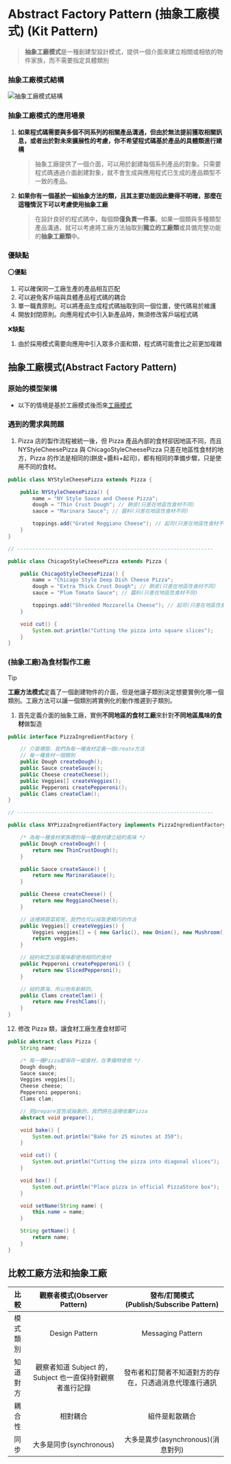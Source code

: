 # Abstract Factory Pattern (抽象工廠模式) (Kit Pattern)

> **抽象工廠模式**是一種創建型設計模式，提供一個介面來建立相關或相依的物件家族，而不需要指定具體類別

### 抽象工廠模式結構

![抽象工廠模式結構](./%E6%8A%BD%E8%B1%A1%E5%B7%A5%E5%BB%A0%E6%A8%A1%E5%BC%8F%E7%B5%90%E6%A7%8B.png)

### 抽象工廠模式的應用場景

1. **如果程式碼需要與多個不同系列的相關產品溝通，但由於無法提前獲取相關訊息，或者出於對未來擴展性的考慮，你不希望程式碼基於產品的具體類進行建構**
    > 抽象工廠提供了一個介面，可以用於創建每個系列產品的對象。只需要程式碼通過介面創建對象，就不會生成與應用程式已生成的產品類型不一致的產品。
2. **如果你有一個基於一組抽象方法的類，且其主要功能因此變得不明確，那麼在這種情況下可以考慮使用抽象工廠**
    > 在設計良好的程式碼中，每個類**僅負責一件事**。如果一個類與多種類型產品溝通，就可以考慮將工廠方法抽取到**獨立的工廠類**或具備完整功能的**抽象工廠類**中。

### 優缺點

:o:**優點**

1. 可以確保同一工廠生產的產品相互匹配
2. 可以避免客戶端與具體產品程式碼的耦合
3. 單一職責原則。可以將產品生成程式碼抽取到同一個位置，使代碼易於維護
4. 開放封閉原則。向應用程式中引入新產品時，無須修改客戶端程式碼

:x:**缺點**

1. 由於採用模式需要向應用中引入眾多介面和類，程式碼可能會比之前更加複雜

## 抽象工廠模式(Abstract Factory Pattern)

### 原始的模型架構

-   以下的情境是基於工廠模式後而來[工廠模式](../Factory%20Method%20Pattern/Factory%20Method%20Pattern.md)

### 遇到的需求與問題

1.  Pizza 店的製作流程被統一後，但 Pizza 產品內部的食材卻因地區不同，而且 NYStyleCheesePizza 與 ChicagoStyleCheesePizza 只差在地區性食材的地方，Pizza 的作法是相同的(餅皮+醬料+起司)，都有相同的準備步驟，只是使用不同的食材。

```java
public class NYStyleCheesePizza extends Pizza {

    public NYStyleCheesePizza() {
        name = "NY Style Sauce and Cheese Pizza";
        dough = "Thin Crust Dough"; // 餅皮(只差在地區性食材不同)
        sauce = "Marinara Sauce"; // 醬料(只差在地區性食材不同)

        toppings.add("Grated Reggiano Cheese"); // 起司(只差在地區性食材不同)
    }
}

// ----------------------------------------------------------------

public class ChicagoStyleCheesePizza extends Pizza {

    public ChicagoStyleCheesePizza() {
        name = "Chicago Style Deep Dish Cheese Pizza";
        dough = "Extra Thick Crust Dough"; // 餅皮(只差在地區性食材不同)
        sauce = "Plum Tomato Sauce"; // 醬料(只差在地區性食材不同)

        toppings.add("Shredded Mozzarella Cheese"); // 起司(只差在地區性食材不同)
    }

    void cut() {
        System.out.println("Cutting the pizza into square slices");
    }
}
```

### (抽象工廠)為食材製作工廠

> [!TIP]
>
> **工廠方法模式**定義了一個創建物件的介面，但是他讓子類別決定想要實例化哪一個類別。工廠方法可以讓一個類別將實例化的動作推遲到子類別。

1.  首先定義介面的抽象工廠，實例**不同地區的食材工廠**來針對**不同地區風味的食材**做製造

```java
public interface PizzaIngredientFactory {

    // 介面裡面，我們為每一種食材定義一個create方法
    // 每一種食材一個類別
    public Dough createDough();
    public Sauce createSauce();
    public Cheese createCheese();
    public Veggies[] createVeggies();
    public Pepperoni createPepperoni();
    public Clams createClam();
}

// ----------------------------------------------------------------

public class NYPizzaIngredientFactory implements PizzaIngredientFactory { // 紐約風味食材工廠實作所有食材工廠的介面

    /* 為每一種食材家族裡的每一種食材建立紐約風味 */
    public Dough createDough() {
        return new ThinCrustDough();
    }

    public Sauce createSauce() {
        return new MarinaraSauce();
    }

    public Cheese createCheese() {
        return new ReggianoCheese();
    }

    // 這裡將蔬菜寫死，我們也可以採取更精巧的作法
    public Veggies[] createVeggies() {
        Veggies veggies[] = { new Garlic(), new Onion(), new Mushroom(), new RedPepper() };
        return veggies;
    }

    // 紐約和芝加哥風味都使用相同的食材
    public Pepperoni createPepperoni() {
        return new SlicedPepperoni();
    }

    // 紐約靠海，所以他有新鮮的。
    public Clams createClam() {
        return new FreshClams();
    }
}
```

12. 修改 Pizza 類，讓食材工廠生產食材即可

```java
public abstract class Pizza {
	String name;

    /* 每一種Pizza都保存一組食材，在準備時使用 */
	Dough dough;
	Sauce sauce;
	Veggies veggies[];
	Cheese cheese;
	Pepperoni pepperoni;
	Clams clam;

    // 把prepare宣告成抽象的。我們將在這裡收集Pizza
	abstract void prepare();

	void bake() {
		System.out.println("Bake for 25 minutes at 350");
	}

	void cut() {
		System.out.println("Cutting the pizza into diagonal slices");
	}

	void box() {
		System.out.println("Place pizza in official PizzaStore box");
	}

	void setName(String name) {
		this.name = name;
	}

	String getName() {
		return name;
	}
}
```

## 比較工廠方法和抽象工廠

|   比較   |               觀察者模式(Observer Pattern)                |        發布/訂閱模式(Publish/Subscribe Pattern)        |
| :------: | :-------------------------------------------------------: | :----------------------------------------------------: |
| 模式類別 |                      Design Pattern                       |                   Messaging Pattern                    |
| 知道對方 | 觀察者知道 Subject 的，Subject 也一直保持對觀察者進行記錄 | 發布者和訂閱者不知道對方的存在，只透過消息代理進行通訊 |
|  耦合性  |                         相對耦合                          |                     組件是鬆散耦合                     |
|   同步   |                  大多是同步(synchronous)                  |           大多是異步(asynchronous)(消息對列)           |
